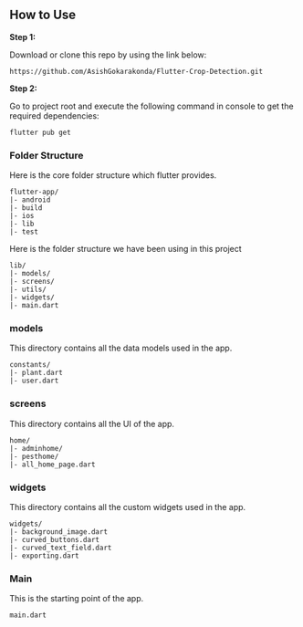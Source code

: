 ## How to Use 

**Step 1:**

Download or clone this repo by using the link below:

```
https://github.com/AsishGokarakonda/Flutter-Crop-Detection.git
```

**Step 2:**

Go to project root and execute the following command in console to get the required dependencies: 

```
flutter pub get 
```

### Folder Structure
Here is the core folder structure which flutter provides.

```
flutter-app/
|- android
|- build
|- ios
|- lib
|- test
```

Here is the folder structure we have been using in this project

```
lib/
|- models/
|- screens/
|- utils/
|- widgets/
|- main.dart
```

### models

This directory contains all the data models used in the app.

```
constants/
|- plant.dart
|- user.dart
```

### screens

This directory contains all the UI of the app.

```
home/
|- adminhome/
|- pesthome/
|- all_home_page.dart

```


### widgets

This directory contains all the custom widgets used in the app.

```
widgets/
|- background_image.dart
|- curved_buttons.dart
|- curved_text_field.dart
|- exporting.dart
```



### Main

This is the starting point of the app.

```
main.dart
```